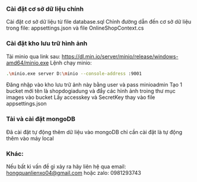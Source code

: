 ### Cài đặt cơ sở dữ liệu chính
Cài đặt cơ sở dữ liệu từ file database.sql 
Chỉnh đường dẫn đến cơ sở dữ liệu trong file: appsettings.json và file OnlineShopContext.cs
### Cài đặt kho lưu trữ hình ảnh
Tải minio qua link sau: https://dl.min.io/server/minio/release/windows-amd64/minio.exe 
Lệnh chạy minio:
```bash
.\minio.exe server D:\minio --console-address :9001
```
Đăng nhập vào kho lưu trữ ảnh này bằng user và pass minioadmin
Tạo 1 bucket mới tên là shopdogiadung và đẩy các hỉnh ảnh troing thư mục images vào bucket
Lấy accesskey và SecretKey thay vào file appsettings.json
### Tải và cài đặt mongoDB 
Đã cài đặt tự động thêm dữ liệu vào mongoDB chỉ cần cài đặt là tự động thêm vào máy local
### Khác:
Nếu bất kì vấn đề gì xảy ra hãy liên hệ qua email: hongquanlienxo04@gmail.com hoặc zalo: 0981293743



